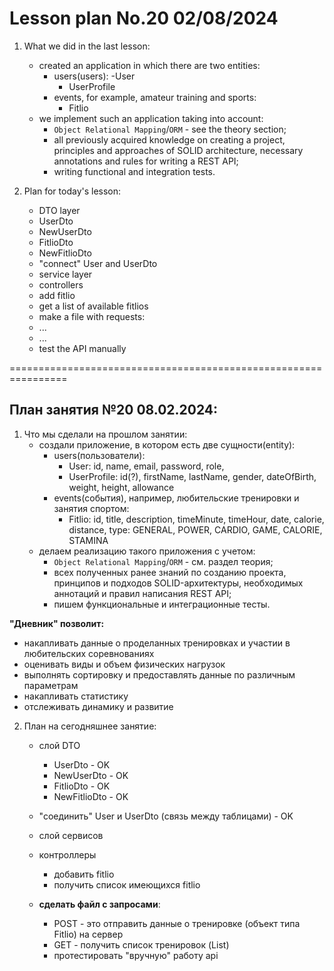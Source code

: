 # Lesson plan No.20 02/08/2024

1. What we did in the last lesson:
    - created an application in which there are two entities:
        - users(users):
          -User
            - UserProfile
        - events, for example, amateur training and sports:
            - Fitlio
    - we implement such an application taking into account:
        - `Object Relational Mapping`/`ORM` - see the theory section;
        - all previously acquired knowledge on creating a project, principles and approaches of SOLID architecture, necessary annotations and rules for writing a REST API;
        - writing functional and integration tests.

2. Plan for today's lesson:
   - DTO layer
   - UserDto
   - NewUserDto
   - FitlioDto
   - NewFitlioDto
   - "connect" User and UserDto
   - service layer
   - controllers
   - add fitlio
   - get a list of available fitlios
   - make a file with requests:
   - ...
   - ...
   - test the API manually


================================================================

## План занятия №20 08.02.2024:

1. Что мы сделали на прошлом занятии:
    - создали приложение, в котором есть две сущности(entity):
      - users(пользователи):
        - User: id, name, email, password, role, 
        - UserProfile: id(?), firstName, lastName, gender, dateOfBirth, weight, height, allowance
      - events(события), например, любительские тренировки и занятия спортом:
        - Fitlio: id, title, description, timeMinute, timeHour, date, calorie, distance, type: GENERAL, POWER, CARDIO, GAME, CALORIE, STAMINA
    - делаем реализацию такого приложения с учетом:
        - `Object Relational Mapping`/`ORM` - см. раздел теория;
        - всех полученных ранее знаний по созданию проекта, принципов и подходов SOLID-архитектуры, необходимых аннотаций и правил написания REST API;
        - пишем функциональные и интеграционные тесты.
      
**"Дневник" позволит:**
* накапливать данные о проделанных тренировках и участии в любительских соревнованиях
* оценивать виды и объем физических нагрузок
* выполнять сортировку и предоставлять данные по различным параметрам
* накапливать статистику
* отслеживать динамику и развитие

2. План на сегодняшнее занятие:
      - слой DTO
        - UserDto - OK
        - NewUserDto - OK
        - FitlioDto - OK
        - NewFitlioDto - OK 
      - "соединить" User и UserDto (связь между таблицами) - OK
   
      - слой сервисов
   
      - контроллеры
        - добавить fitlio
        - получить список имеющихся fitlio
        
      - **сделать файл с запросами**:
        - POST - это отправить данные о тренировке (объект типа Fitlio) на сервер
        - GET - получить список тренировок (List<Fitlio>)
        - протестировать "вручную" работу api



    







